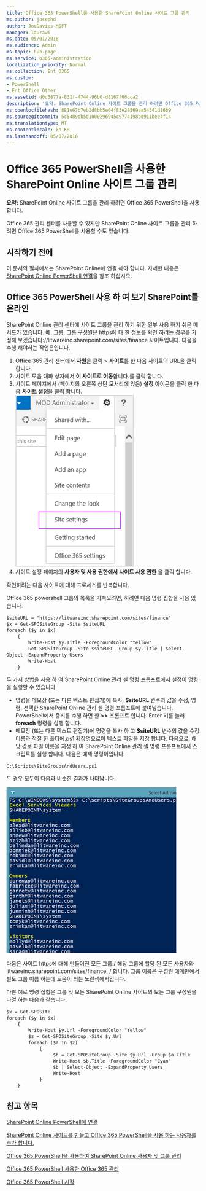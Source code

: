 ```yaml
---
title: Office 365 PowerShell을 사용한 SharePoint Online 사이트 그룹 관리
ms.author: josephd
author: JoeDavies-MSFT
manager: laurawi
ms.date: 05/01/2018
ms.audience: Admin
ms.topic: hub-page
ms.service: o365-administration
localization_priority: Normal
ms.collection: Ent_O365
ms.custom:
- PowerShell
- Ent_Office_Other
ms.assetid: d0d3877a-831f-4744-96b0-d8167f06cca2
description: '요약: SharePoint Online 사이트 그룹을 관리 하려면 Office 365 PowerShell를 사용 합니다.'
ms.openlocfilehash: 881e67b7eb2d8bb5e04f83e28569aa54341d16b9
ms.sourcegitcommit: 5c5489db5d1000296945c9774198bd911bee4f14
ms.translationtype: MT
ms.contentlocale: ko-KR
ms.lasthandoff: 05/07/2018
---
```

# <a name="manage-sharepoint-online-site-groups-with-office-365-powershell"></a>Office 365 PowerShell을 사용한 SharePoint Online 사이트 그룹 관리

 **요약:** SharePoint Online 사이트 그룹을 관리 하려면 Office 365 PowerShell을 사용 합니다.
  
Office 365 관리 센터를 사용할 수 있지만 SharePoint Online 사이트 그룹을 관리 하려면 Office 365 PowerShell를 사용할 수도 있습니다.

## <a name="before-you-begin"></a>시작하기 전에

이 문서의 절차에서는 SharePoint Online에 연결 해야 합니다. 자세한 내용은 [SharePoint Online PowerShell 연결](https://docs.microsoft.com/en-us/powershell/sharepoint/sharepoint-online/connect-sharepoint-online?view=sharepoint-ps)을 참조 하십시오.

## <a name="view-sharepoint-online-with-office-365-powershell"></a>Office 365 PowerShell 사용 하 여 보기 SharePoint를 온라인

SharePoint Online 관리 센터에 사이트 그룹을 관리 하기 위한 일부 사용 하기 쉬운 메서드가 있습니다. 예, 그룹, 그룹 구성원은 https에 대 한 정보를 확인 하려는 경우를 가정해 보겠습니다\://litwareinc.sharepoint.com/sites/finance 사이트입니다. 다음을 수행 해야하는 작업은입니다.

1. Office 365 관리 센터에서 **자원**을 클릭 > **사이트**를 한 다음 사이트의 URL을 클릭 합니다.
2. 사이트 모음 대화 상자에서 **이 사이트로 이동**합니다.를 클릭 합니다.
3. 사이트 페이지에서 (페이지의 오른쪽 상단 모서리에 있음) **설정** 아이콘을 클릭 한 다음 **사이트 설정**을 클릭 합니다.</br>
![SharePoint Online 사이트 설정](images/spo-site-settings.png)</br>
4. 사이트 설정 페이지의 **사용자 및 사용 권한에서** **사이트 사용 권한** 을 클릭 합니다.

확인하려는 다음 사이트에 대해 프로세스를 반복합니다.

Office 365 powershell 그룹의 목록을 가져오려면, 하려면 다음 명령 집합을 사용 있습니다.

```
$siteURL = "https://litwareinc.sharepoint.com/sites/finance"
$x = Get-SPOSiteGroup -Site $siteURL
foreach ($y in $x)
    {
        Write-Host $y.Title -ForegroundColor "Yellow"
        Get-SPOSiteGroup -Site $siteURL -Group $y.Title | Select-Object -ExpandProperty Users
        Write-Host
    }
```

두 가지 방법을 사용 하 여 SharePoint Online 관리 셸 명령 프롬프트에서 설정이 명령을 실행할 수 있습니다.

- 명령을 메모장 (또는 다른 텍스트 편집기)에 복사, **$siteURL** 변수의 값을 수정, 명령, 선택한 SharePoint Online 관리 셸 명령 프롬프트에 붙여넣습니다. PowerShell에서 중지를 수행 하면 한 **>>** 프롬프트 합니다. Enter 키를 눌러 **foreach** 명령을 실행 합니다.</br>
- 메모장 (또는 다른 텍스트 편집기)에 명령을 복사 하 고 **$siteURL** 변수의 값을 수정 이름과 적절 한 폴더에.ps1 확장명으로이 텍스트 파일을 저장 합니다. 다음으로, 해당 경로 파일 이름을 지정 하 여 SharePoint Online 관리 셸 명령 프롬프트에서 스크립트를 실행 합니다. 다음은 예제 명령이입니다.

```
C:\Scripts\SiteGroupsAndUsers.ps1
```

두 경우 모두이 다음과 비슷한 결과가 나타납니다.

![SharePoint Online 사이트 그룹](images/SPO-site-groups.png)

다음은 사이트 https에 대해 만들어진 모든 그룹\:/ 해당 그룹에 할당 된 모든 사용자와 litwareinc.sharepoint.com/sites/finance, / 합니다. 그룹 이름은 구성원 에게만에서 별도 그룹 이름 하는데 도움이 되는 노란색에서입니다.

다른 예로 명령 집합은 그룹 및 모든 SharePoint Online 사이트의 모든 그룹 구성원을 나열 하는 다음과 같습니다.

```
$x = Get-SPOSite
foreach ($y in $x)
    {
        Write-Host $y.Url -ForegroundColor "Yellow"
        $z = Get-SPOSiteGroup -Site $y.Url
        foreach ($a in $z)
            {
                 $b = Get-SPOSiteGroup -Site $y.Url -Group $a.Title 
                 Write-Host $b.Title -ForegroundColor "Cyan"
                 $b | Select-Object -ExpandProperty Users
                 Write-Host
            }
    }
```
    
## <a name="see-also"></a>참고 항목

[SharePoint Online PowerShell에 연결](https://docs.microsoft.com/en-us/powershell/sharepoint/sharepoint-online/connect-sharepoint-online?view=sharepoint-ps)

[SharePoint Online 사이트를 만들고 Office 365 PowerShell을 사용 하는 사용자를 추가 합니다.](create-sharepoint-sites-and-add-users-with-powershell.md)

[Office 365 PowerShell을 사용하여 SharePoint Online 사용자 및 그룹 관리](manage-sharepoint-users-and-groups-with-powershell.md)

[Office 365 PowerShell 사용한 Office 365 관리](manage-office-365-with-office-365-powershell.md)
  
[Office 365 PowerShell 시작](getting-started-with-office-365-powershell.md)

